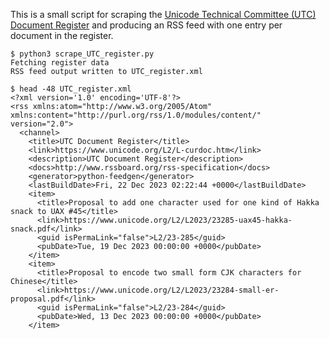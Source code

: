 This is a small script for scraping the [Unicode Technical Committee (UTC) Document Register](https://www.unicode.org/L2/L-curdoc.htm)
and producing an RSS feed with one entry per document in the register.

```
$ python3 scrape_UTC_register.py
Fetching register data
RSS feed output written to UTC_register.xml

$ head -48 UTC_register.xml
<?xml version='1.0' encoding='UTF-8'?>
<rss xmlns:atom="http://www.w3.org/2005/Atom" xmlns:content="http://purl.org/rss/1.0/modules/content/" version="2.0">
  <channel>
    <title>UTC Document Register</title>
    <link>https://www.unicode.org/L2/L-curdoc.htm</link>
    <description>UTC Document Register</description>
    <docs>http://www.rssboard.org/rss-specification</docs>
    <generator>python-feedgen</generator>
    <lastBuildDate>Fri, 22 Dec 2023 02:22:44 +0000</lastBuildDate>
    <item>
      <title>Proposal to add one character used for one kind of Hakka snack to UAX #45</title>
      <link>https://www.unicode.org/L2/L2023/23285-uax45-hakka-snack.pdf</link>
      <guid isPermaLink="false">L2/23-285</guid>
      <pubDate>Tue, 19 Dec 2023 00:00:00 +0000</pubDate>
    </item>
    <item>
      <title>Proposal to encode two small form CJK characters for Chinese</title>
      <link>https://www.unicode.org/L2/L2023/23284-small-er-proposal.pdf</link>
      <guid isPermaLink="false">L2/23-284</guid>
      <pubDate>Wed, 13 Dec 2023 00:00:00 +0000</pubDate>
    </item>
```
